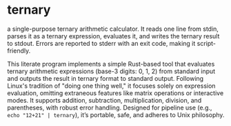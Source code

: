 # ternary
a single-purpose ternary arithmetic calculator.   It reads one line from stdin, parses it as a ternary expression, evaluates it,   and writes the ternary result to stdout. Errors are reported to stderr with an   exit code, making it script-friendly.

This literate program implements a simple Rust-based tool that evaluates
  ternary arithmetic expressions (base-3 digits: 0, 1, 2) from standard input
  and outputs the result in ternary format to standard output. Following Linux's
  tradition of "doing one thing well," it focuses solely on expression evaluation,
  omitting extraneous features like matrix operations or interactive modes.
  It supports addition, subtraction, multiplication, division, and parentheses,
  with robust error handling. Designed for pipeline use (e.g., `echo "12+21" | ternary`),
  it’s portable, safe, and adheres to Unix philosophy.
